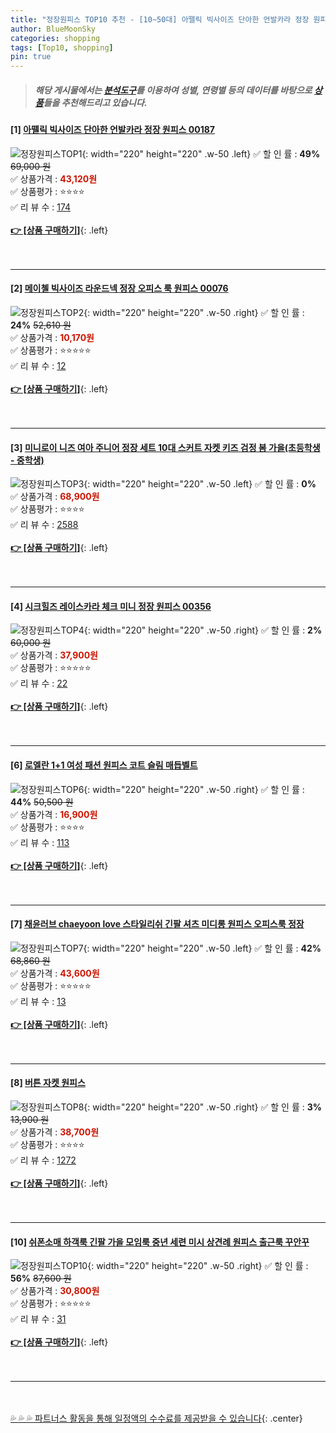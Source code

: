 ```yaml
---
title: "정장원피스 TOP10 추천 - [10~50대] 아뗄릭 빅사이즈 단아한 언발카라 정장 원피스 00187"
author: BlueMoonSky
categories: shopping
tags: [Top10, shopping]
pin: true
---
```


> ##### 해당 게시물에서는 [**분석도구**](https://itemscout.io/)를 이용하여 **성별**, **연령별** 등의 데이터를 바탕으로 [**상품**](https://link.coupang.com/a/baae76)들을 추천해드리고 있습니다.

#### [1] [아뗄릭 빅사이즈 단아한 언발카라 정장 원피스 00187](https://link.coupang.com/re/AFFSDP?lptag=AF5964186&subid=bluemoonsky6999&pageKey=5925910740&traceid=V0-153&itemId=10515930455&vendorItemId=77797546976)
![정장원피스TOP1](https://thumbnail8.coupangcdn.com/thumbnails/remote/230x230ex/image/rs_quotation_api/as1nubfk/9b709c5c3c754929bde55d6147b924eb.jpg){: width="220" height="220" .w-50 .left}
✅ 할 인 률 : **49%** ~~<del class="base-price"> 69,000  </del>원~~<br>
✅ 상품가격 : <span style="color:#cb1400"> **43,120원** </span><br>
✅ 상품평가 : ⭐⭐⭐⭐<br>
✅ 리 뷰 수 : [174](https://link.coupang.com/re/AFFSDP?lptag=AF5964186&subid=bluemoonsky6999&pageKey=5925910740&traceid=V0-153&itemId=10515930455&vendorItemId=77797546976)<br>
<br>
[**👉  [상품 구매하기]**](https://link.coupang.com/re/AFFSDP?lptag=AF5964186&subid=bluemoonsky6999&pageKey=5925910740&traceid=V0-153&itemId=10515930455&vendorItemId=77797546976){: .left}
<br>
<br>
<br>

***

#### [2] [메이첼 빅사이즈 라운드넥 정장 오피스 룩 원피스 00076](https://link.coupang.com/re/AFFSDP?lptag=AF5964186&subid=bluemoonsky6999&pageKey=5844024611&traceid=V0-153&itemId=10150258270&vendorItemId=77432959415)
![정장원피스TOP2](https://thumbnail7.coupangcdn.com/thumbnails/remote/230x230ex/image/rs_quotation_api/z7bhpmuz/a7f49f34eee149759e5035db5977a44c.jpg){: width="220" height="220" .w-50 .right}
✅ 할 인 률 : **24%** ~~<del class="base-price"> 52,610  </del>원~~<br>
✅ 상품가격 : <span style="color:#cb1400"> **10,170원** </span><br>
✅ 상품평가 : ⭐⭐⭐⭐⭐<br>
✅ 리 뷰 수 : [12](https://link.coupang.com/re/AFFSDP?lptag=AF5964186&subid=bluemoonsky6999&pageKey=5844024611&traceid=V0-153&itemId=10150258270&vendorItemId=77432959415)<br>
<br>
[**👉  [상품 구매하기]**](https://link.coupang.com/re/AFFSDP?lptag=AF5964186&subid=bluemoonsky6999&pageKey=5844024611&traceid=V0-153&itemId=10150258270&vendorItemId=77432959415){: .left}
<br>
<br>
<br>

***

#### [3] [미니로이 니즈 여아 주니어 정장 세트 10대 스커트 자켓 키즈 검정 봄 가을(초등학생 - 중학생)](https://link.coupang.com/re/AFFSDP?lptag=AF5964186&subid=bluemoonsky6999&pageKey=6787739035&traceid=V0-153&itemId=15983078503&vendorItemId=83188979073)
![정장원피스TOP3](https://thumbnail9.coupangcdn.com/thumbnails/remote/230x230ex/image/vendor_inventory/323a/2945b958add9798da8cbc141ffb0275a1a5b0b34b2959d46bbcc67e5c814.jpg){: width="220" height="220" .w-50 .left}
✅ 할 인 률 : **0%** <br>
✅ 상품가격 : <span style="color:#cb1400"> **68,900원** </span><br>
✅ 상품평가 : ⭐⭐⭐⭐<br>
✅ 리 뷰 수 : [2588](https://link.coupang.com/re/AFFSDP?lptag=AF5964186&subid=bluemoonsky6999&pageKey=6787739035&traceid=V0-153&itemId=15983078503&vendorItemId=83188979073)<br>
<br>
[**👉  [상품 구매하기]**](https://link.coupang.com/re/AFFSDP?lptag=AF5964186&subid=bluemoonsky6999&pageKey=6787739035&traceid=V0-153&itemId=15983078503&vendorItemId=83188979073){: .left}
<br>
<br>
<br>

***

#### [4] [시크힐즈 레이스카라 체크 미니 정장 원피스 00356](https://link.coupang.com/re/AFFSDP?lptag=AF5964186&subid=bluemoonsky6999&pageKey=7558765650&traceid=V0-153&itemId=19909099201&vendorItemId=87009046642)
![정장원피스TOP4](https://thumbnail8.coupangcdn.com/thumbnails/remote/230x230ex/image/vendor_inventory/a81a/ab4835932c6b54d37e023dfb29a7e54d0c77b6bafbe2b90a05e0d573c2f2.jpg){: width="220" height="220" .w-50 .right}
✅ 할 인 률 : **2%** ~~<del class="base-price"> 60,000  </del>원~~<br>
✅ 상품가격 : <span style="color:#cb1400"> **37,900원** </span><br>
✅ 상품평가 : ⭐⭐⭐⭐⭐<br>
✅ 리 뷰 수 : [22](https://link.coupang.com/re/AFFSDP?lptag=AF5964186&subid=bluemoonsky6999&pageKey=7558765650&traceid=V0-153&itemId=19909099201&vendorItemId=87009046642)<br>
<br>
[**👉  [상품 구매하기]**](https://link.coupang.com/re/AFFSDP?lptag=AF5964186&subid=bluemoonsky6999&pageKey=7558765650&traceid=V0-153&itemId=19909099201&vendorItemId=87009046642){: .left}
<br>
<br>
<br>

***

#### [6] [로엘란 1+1 여성 패션 원피스 코트 슬림 매듭벨트](https://link.coupang.com/re/AFFSDP?lptag=AF5964186&subid=bluemoonsky6999&pageKey=7584346467&traceid=V0-153&itemId=20027390211&vendorItemId=87124011615)
![정장원피스TOP6](https://thumbnail8.coupangcdn.com/thumbnails/remote/230x230ex/image/vendor_inventory/85dc/2d0f973ed2780feda0bb15c52a887dea47b9d674a75eb8a8a3f5f8093bad.png){: width="220" height="220" .w-50 .right}
✅ 할 인 률 : **44%** ~~<del class="base-price"> 50,500  </del>원~~<br>
✅ 상품가격 : <span style="color:#cb1400"> **16,900원** </span><br>
✅ 상품평가 : ⭐⭐⭐⭐<br>
✅ 리 뷰 수 : [113](https://link.coupang.com/re/AFFSDP?lptag=AF5964186&subid=bluemoonsky6999&pageKey=7584346467&traceid=V0-153&itemId=20027390211&vendorItemId=87124011615)<br>
<br>
[**👉  [상품 구매하기]**](https://link.coupang.com/re/AFFSDP?lptag=AF5964186&subid=bluemoonsky6999&pageKey=7584346467&traceid=V0-153&itemId=20027390211&vendorItemId=87124011615){: .left}
<br>
<br>
<br>

***

#### [7] [채윤러브 chaeyoon love 스타일리쉬 긴팔 셔츠 미디롱 원피스 오피스룩 정장](https://link.coupang.com/re/AFFSDP?lptag=AF5964186&subid=bluemoonsky6999&pageKey=6748582863&traceid=V0-153&itemId=15775740194&vendorItemId=85239036048)
![정장원피스TOP7](https://thumbnail8.coupangcdn.com/thumbnails/remote/230x230ex/image/vendor_inventory/ca4e/d2c8cce2f65fc015fe622bf2d3488256b26b76f9d9ff52c074596af862ca.jpg){: width="220" height="220" .w-50 .left}
✅ 할 인 률 : **42%** ~~<del class="base-price"> 68,860  </del>원~~<br>
✅ 상품가격 : <span style="color:#cb1400"> **43,600원** </span><br>
✅ 상품평가 : ⭐⭐⭐⭐⭐<br>
✅ 리 뷰 수 : [13](https://link.coupang.com/re/AFFSDP?lptag=AF5964186&subid=bluemoonsky6999&pageKey=6748582863&traceid=V0-153&itemId=15775740194&vendorItemId=85239036048)<br>
<br>
[**👉  [상품 구매하기]**](https://link.coupang.com/re/AFFSDP?lptag=AF5964186&subid=bluemoonsky6999&pageKey=6748582863&traceid=V0-153&itemId=15775740194&vendorItemId=85239036048){: .left}
<br>
<br>
<br>

***

#### [8] [버튼 자켓 원피스](https://link.coupang.com/re/AFFSDP?lptag=AF5964186&subid=bluemoonsky6999&pageKey=5182360522&traceid=V0-153&itemId=7172915603&vendorItemId=74464569088)
![정장원피스TOP8](https://thumbnail8.coupangcdn.com/thumbnails/remote/230x230ex/image/vendor_inventory/899c/5387bf9eda97a6f83fdd29e50b6a1a475a76b62f726f73574268fb4b5c06.jpg){: width="220" height="220" .w-50 .right}
✅ 할 인 률 : **3%** ~~<del class="base-price"> 13,900  </del>원~~<br>
✅ 상품가격 : <span style="color:#cb1400"> **38,700원** </span><br>
✅ 상품평가 : ⭐⭐⭐⭐<br>
✅ 리 뷰 수 : [1272](https://link.coupang.com/re/AFFSDP?lptag=AF5964186&subid=bluemoonsky6999&pageKey=5182360522&traceid=V0-153&itemId=7172915603&vendorItemId=74464569088)<br>
<br>
[**👉  [상품 구매하기]**](https://link.coupang.com/re/AFFSDP?lptag=AF5964186&subid=bluemoonsky6999&pageKey=5182360522&traceid=V0-153&itemId=7172915603&vendorItemId=74464569088){: .left}
<br>
<br>
<br>

***

#### [10] [쉬폰소매 하객룩 긴팔 가을 모임룩 중년 세련 미시 상견례 원피스 출근룩 꾸안꾸](https://link.coupang.com/re/AFFSDP?lptag=AF5964186&subid=bluemoonsky6999&pageKey=7572148357&traceid=V0-153&itemId=19972141428&vendorItemId=87070646321)
![정장원피스TOP10](https://thumbnail10.coupangcdn.com/thumbnails/remote/230x230ex/image/vendor_inventory/e50f/b09e6775cac1a6eecfe7bde40ed664b2619756d44edf6103469028ba0658.jpg){: width="220" height="220" .w-50 .right}
✅ 할 인 률 : **56%** ~~<del class="base-price"> 87,600  </del>원~~<br>
✅ 상품가격 : <span style="color:#cb1400"> **30,800원** </span><br>
✅ 상품평가 : ⭐⭐⭐⭐⭐<br>
✅ 리 뷰 수 : [31](https://link.coupang.com/re/AFFSDP?lptag=AF5964186&subid=bluemoonsky6999&pageKey=7572148357&traceid=V0-153&itemId=19972141428&vendorItemId=87070646321)<br>
<br>
[**👉  [상품 구매하기]**](https://link.coupang.com/re/AFFSDP?lptag=AF5964186&subid=bluemoonsky6999&pageKey=7572148357&traceid=V0-153&itemId=19972141428&vendorItemId=87070646321){: .left}
<br>
<br>
<br>

***
<br><br>[💦 💦 💦 파트너스 활동을 통해 일정액의 수수료를 제공받을 수 있습니다](https://link.coupang.com/a/baae76){: .center}